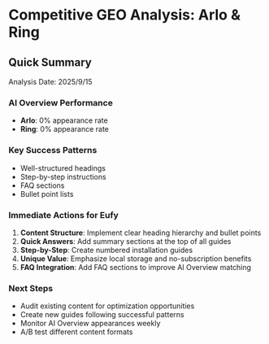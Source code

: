 # Competitive GEO Analysis: Arlo & Ring

## Quick Summary
Analysis Date: 2025/9/15

### AI Overview Performance
- **Arlo**: 0% appearance rate
- **Ring**: 0% appearance rate

### Key Success Patterns
- Well-structured headings
- Step-by-step instructions
- FAQ sections
- Bullet point lists

### Immediate Actions for Eufy
1. **Content Structure**: Implement clear heading hierarchy and bullet points
2. **Quick Answers**: Add summary sections at the top of all guides
3. **Step-by-Step**: Create numbered installation guides
4. **Unique Value**: Emphasize local storage and no-subscription benefits
5. **FAQ Integration**: Add FAQ sections to improve AI Overview matching

### Next Steps
- Audit existing content for optimization opportunities
- Create new guides following successful patterns
- Monitor AI Overview appearances weekly
- A/B test different content formats
